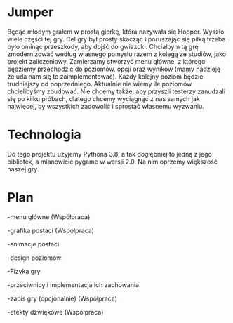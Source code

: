 # Jumper
Będąc młodym grałem w prostą gierkę, która nazywała się Hopper. Wyszło wiele części tej gry. Cel gry był prosty skacząc i poruszając się piłką trzeba było ominąć przeszkody, aby dojść do gwiazdki. Chciałbym tą grę zmodernizować według własnego pomysłu razem z kolegą ze studiów, jako projekt zaliczeniowy. 
Zamierzamy stworzyć menu główne, z którego będziemy przechodzić do poziomów, opcji oraz wyników (mamy nadzieję że uda nam się to zaimplementować). Każdy kolejny poziom będzie trudniejszy od poprzedniego. Aktualnie nie wiemy ile poziomów chcielibyśmy zbudować. Nie chcemy także, aby przyszli testerzy zanudzali się po kilku próbach, dlatego chcemy wyciągnąć z nas samych jak najwięcej, by wszystkich zadowolić i sprostać własnemu wyzwaniu. 

# Technologia
Do tego projektu użyjemy Pythona  3.8, a tak dogłębniej to jedną z jego bibliotek, a mianowicie pygame w wersji 2.0. Na nim oprzemy większość naszej gry.

# Plan

-menu główne (Współpraca)

-grafika postaci (Współpraca)

-animacje postaci 

-design poziomów 

-Fizyka gry 

-przeciwnicy i implementacja ich zachowania

-zapis gry (opcjonalnie) (Współpraca)

-efekty dźwiękowe (Współpraca)


